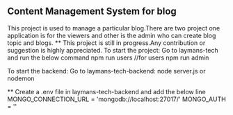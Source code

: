 ## Content Management System for blog
This project is used to manage a particular blog.There are two project one application is for the viewers and other is the admin who can create blog topic and blogs.
** This project is still in progress.Any contribution or suggestion is highly appreciated.
To start the project:
Go to laymans-tech and run the below command
npm run users //for users
npm run admin

To start the backend:
Go to laymans-tech-backend:
node server.js
or
nodemon

** Create a .env file in laymans-tech-backend and add the below line
MONGO_CONNECTION_URL = 'mongodb://localhost:27017/'
MONGO_AUTH = ''
